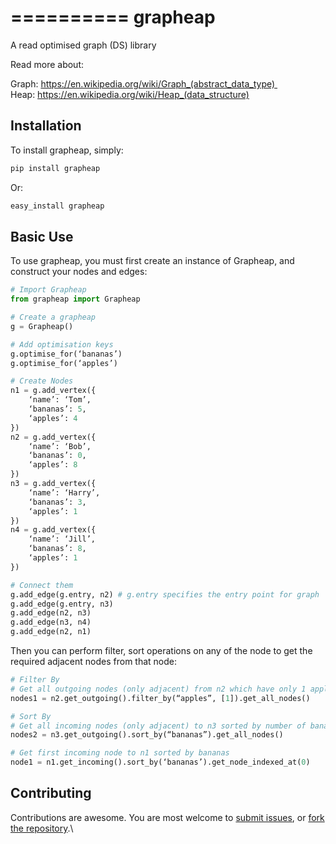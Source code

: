 ==========
 grapheap
==========

A read optimised graph (DS) library    


Read more about:   

Graph: https://en.wikipedia.org/wiki/Graph_(abstract_data_type)    
Heap: https://en.wikipedia.org/wiki/Heap_(data_structure)   

Installation
------------

To install grapheap, simply:   

```sh
pip install grapheap
```

Or:    

```sh
easy_install grapheap
```

Basic Use
---------

To use grapheap, you must first create an instance of Grapheap,
and construct your nodes and edges:    

```python
# Import Grapheap
from grapheap import Grapheap

# Create a grapheap
g = Grapheap()

# Add optimisation keys
g.optimise_for(‘bananas’)
g.optimise_for(‘apples’)

# Create Nodes
n1 = g.add_vertex({
    ‘name’: ‘Tom’,
    ‘bananas’: 5,
    ‘apples’: 4
})
n2 = g.add_vertex({
    ‘name’: ‘Bob’,
    ‘bananas’: 0,
    ‘apples’: 8
})
n3 = g.add_vertex({
    ‘name’: ‘Harry’,
    ‘bananas’: 3,
    ‘apples’: 1
})
n4 = g.add_vertex({
    ‘name’: ‘Jill’,
    ‘bananas’: 8,
    ‘apples’: 1
})

# Connect them
g.add_edge(g.entry, n2) # g.entry specifies the entry point for graph
g.add_edge(g.entry, n3)
g.add_edge(n2, n3)
g.add_edge(n3, n4)
g.add_edge(n2, n1)
```


Then you can perform filter, sort operations on any of the node to get the required adjacent nodes from that node:    

```python
# Filter By
# Get all outgoing nodes (only adjacent) from n2 which have only 1 apples
nodes1 = n2.get_outgoing().filter_by(“apples”, [1]).get_all_nodes()

# Sort By
# Get all incoming nodes (only adjacent) to n3 sorted by number of bananas they have
nodes2 = n3.get_outgoing().sort_by(“bananas”).get_all_nodes()

# Get first incoming node to n1 sorted by bananas
node1 = n1.get_incoming().sort_by(‘bananas’).get_node_indexed_at(0)
```


Contributing
------------

Contributions are awesome. You are most welcome to [submit issues](https://github.com/practo/grapheap/issues),
or [fork the repository](https://github.com/practo/grapheap).\
